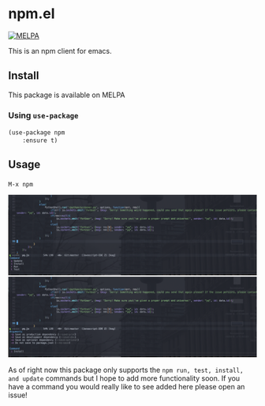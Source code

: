 # npm.el
[![MELPA](https://melpa.org/packages/npm-badge.svg)](https://melpa.org/#/npm)

This is an npm client for emacs.

## Install
This package is available on MELPA

### Using `use-package`

``` emacs-lisp
(use-package npm
    :ensure t)
```

## Usage
`M-x npm`

![Startup screen for npm](assets/npm-startup.png "NPM startup")
![Install screen for npm](assets/npm-install.png "NPM install")

As of right now this package only supports the `npm run, test, install, and update` commands but I hope to add more functionality soon. If you have a command you would really like to see added here please open an issue!
